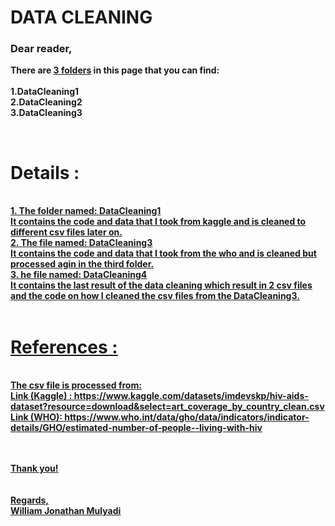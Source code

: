 <b><h1>DATA CLEANING</h1></b>
<h3><b>Dear reader,</h3>

There are <u>3 folders</u> in this page that you can find:<br><br>
1.DataCleaning1<br>
2.DataCleaning2<br>
3.DataCleaning3<br>

<br>

<h1>Details :</h1><br>
<u>1. The folder named: DataCleaning1 <br><u> 
It contains the code and data that I took from kaggle and is cleaned to different csv files later on.<br>
<u>2. The file named: DataCleaning3 <br></u> 
It contains the code and data that I took from the who and is cleaned but processed agin in the third folder.<br>
<u>3. he file named: DataCleaning4 <br></u> 
It contains the last result of the data cleaning which result in 2 csv files and the code on how I cleaned the csv files from the DataCleaning3.<br>
  
<br>
<h1>References :</h1><br>
The csv file is processed from: <br>
Link (Kaggle) : https://www.kaggle.com/datasets/imdevskp/hiv-aids-dataset?resource=download&select=art_coverage_by_country_clean.csv<br>
Link (WHO): https://www.who.int/data/gho/data/indicators/indicator-details/GHO/estimated-number-of-people--living-with-hiv
  
  
<br><br>
Thank you!<br>
<br><br>
Regards,<br>
William Jonathan Mulyadi

